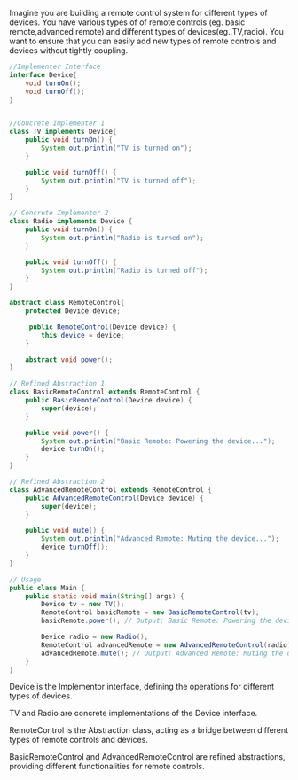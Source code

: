 Imagine you are building a remote control system for different types of devices. You have various types of
of remote controls (eg. basic remote,advanced remote) and different types of devices(eg.,TV,radio). You want to ensure
that you can easily add new types of remote controls and devices without tightly coupling.

```java
//Implementer Interface
interface Device{
    void turnOn();
    void turnOff();
}


//Concrete Implementer 1
class TV implements Device{
    public void turnOn() {
        System.out.println("TV is turned on");
    }

    public void turnOff() {
        System.out.println("TV is turned off");
    }
}

// Concrete Implementor 2
class Radio implements Device {
    public void turnOn() {
        System.out.println("Radio is turned on");
    }

    public void turnOff() {
        System.out.println("Radio is turned off");
    }
}

abstract class RemoteControl{
    protected Device device;

     public RemoteControl(Device device) {
        this.device = device;
    }

    abstract void power();
}

// Refined Abstraction 1
class BasicRemoteControl extends RemoteControl {
    public BasicRemoteControl(Device device) {
        super(device);
    }

    public void power() {
        System.out.println("Basic Remote: Powering the device...");
        device.turnOn();
    }
}

// Refined Abstraction 2
class AdvancedRemoteControl extends RemoteControl {
    public AdvancedRemoteControl(Device device) {
        super(device);
    }

    public void mute() {
        System.out.println("Advanced Remote: Muting the device...");
        device.turnOff();
    }
}

// Usage
public class Main {
    public static void main(String[] args) {
        Device tv = new TV();
        RemoteControl basicRemote = new BasicRemoteControl(tv);
        basicRemote.power(); // Output: Basic Remote: Powering the device... TV is turned on

        Device radio = new Radio();
        RemoteControl advancedRemote = new AdvancedRemoteControl(radio);
        advancedRemote.mute(); // Output: Advanced Remote: Muting the device... Radio is turned off
    }
}
```

Device is the Implementor interface, defining the operations for different types of devices.

TV and Radio are concrete implementations of the Device interface.

RemoteControl is the Abstraction class, acting as a bridge between different types of remote controls and devices.

BasicRemoteControl and AdvancedRemoteControl are refined abstractions, providing different functionalities for remote controls.
